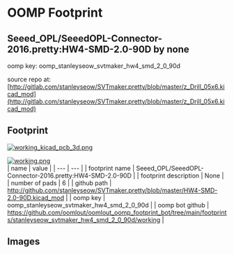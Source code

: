 # OOMP Footprint  
## Seeed_OPL/SeeedOPL-Connector-2016.pretty:HW4-SMD-2.0-90D  by none  
  
oomp key: oomp_stanleyseow_svtmaker_hw4_smd_2_0_90d  
  
source repo at: [http://gitlab.com/stanleyseow/SVTmaker.pretty/blob/master/z_Drill_05x6.kicad_mod](http://gitlab.com/stanleyseow/SVTmaker.pretty/blob/master/z_Drill_05x6.kicad_mod)  
## Footprint  
  
[![working_kicad_pcb_3d.png](working_kicad_pcb_3d_600.png)](working_kicad_pcb_3d.png)  
  
[![working.png](working_600.png)](working.png)  
| name | value | 
| --- | --- | 
| footprint name | Seeed_OPL/SeeedOPL-Connector-2016.pretty:HW4-SMD-2.0-90D | 
| footprint description | None | 
| number of pads | 6 | 
| github path | http://github.com/stanleyseow/SVTmaker.pretty/blob/master/HW4-SMD-2.0-90D.kicad_mod | 
| oomp key | oomp_stanleyseow_svtmaker_hw4_smd_2_0_90d | 
| oomp bot github | https://github.com/oomlout/oomlout_oomp_footprint_bot/tree/main/footprints/stanleyseow_svtmaker_hw4_smd_2_0_90d/working | 
## Images  
